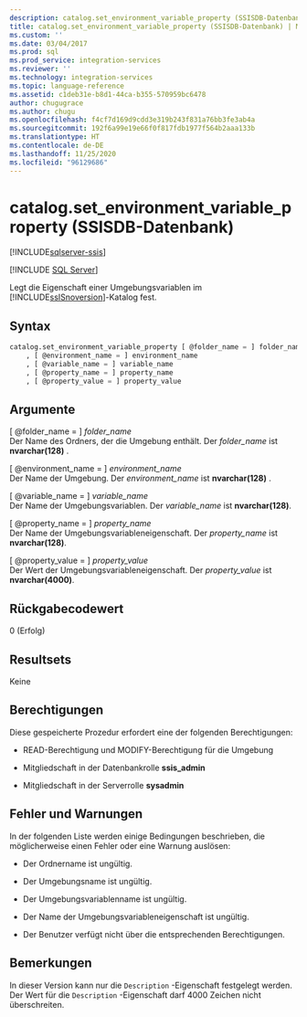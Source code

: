 ```yaml
---
description: catalog.set_environment_variable_property (SSISDB-Datenbank)
title: catalog.set_environment_variable_property (SSISDB-Datenbank) | Microsoft-Dokumentation
ms.custom: ''
ms.date: 03/04/2017
ms.prod: sql
ms.prod_service: integration-services
ms.reviewer: ''
ms.technology: integration-services
ms.topic: language-reference
ms.assetid: c1deb31e-b8d1-44ca-b355-570959bc6478
author: chugugrace
ms.author: chugu
ms.openlocfilehash: f4cf7d169d9cdd3e319b243f831a76bb3fe3ab4a
ms.sourcegitcommit: 192f6a99e19e66f0f817fdb1977f564b2aaa133b
ms.translationtype: HT
ms.contentlocale: de-DE
ms.lasthandoff: 11/25/2020
ms.locfileid: "96129686"
---
```

# <a name="catalogset_environment_variable_property-ssisdb-database"></a>catalog.set_environment_variable_property (SSISDB-Datenbank)

[!INCLUDE[sqlserver-ssis](../../includes/applies-to-version/sqlserver-ssis.md)]


[!INCLUDE [SQL Server](../../includes/applies-to-version/sqlserver.md)]

  Legt die Eigenschaft einer Umgebungsvariablen im [!INCLUDE[ssISnoversion](../../includes/ssisnoversion-md.md)]-Katalog fest.  
  
## <a name="syntax"></a>Syntax  
  
```sql  
catalog.set_environment_variable_property [ @folder_name = ] folder_name  
    , [ @environment_name = ] environment_name  
    , [ @variable_name = ] variable_name  
    , [ @property_name = ] property_name  
    , [ @property_value = ] property_value  
```  
  
## <a name="arguments"></a>Argumente  
 [ @folder_name = ] *folder_name*  
 Der Name des Ordners, der die Umgebung enthält. Der *folder_name* ist **nvarchar(128)** .  
  
 [ @environment_name = ] *environment_name*  
 Der Name der Umgebung. Der *environment_name* ist **nvarchar(128)** .  
  
 [ @variable_name = ] *variable_name*  
 Der Name der Umgebungsvariablen. Der *variable_name* ist **nvarchar(128)**.  
  
 [ @property_name = ] *property_name*  
 Der Name der Umgebungsvariableneigenschaft. Der *property_name* ist **nvarchar(128)**.  
  
 [ @property_value = ] *property_value*  
 Der Wert der Umgebungsvariableneigenschaft. Der *property_value* ist **nvarchar(4000)**.  
  
## <a name="return-code-value"></a>Rückgabecodewert  
 0 (Erfolg)  
  
## <a name="result-sets"></a>Resultsets  
 Keine  
  
## <a name="permissions"></a>Berechtigungen  
 Diese gespeicherte Prozedur erfordert eine der folgenden Berechtigungen:  
  
-   READ-Berechtigung und MODIFY-Berechtigung für die Umgebung  
  
-   Mitgliedschaft in der Datenbankrolle **ssis_admin**  
  
-   Mitgliedschaft in der Serverrolle **sysadmin**  
  
## <a name="errors-and-warnings"></a>Fehler und Warnungen  
 In der folgenden Liste werden einige Bedingungen beschrieben, die möglicherweise einen Fehler oder eine Warnung auslösen:  
  
-   Der Ordnername ist ungültig.  
  
-   Der Umgebungsname ist ungültig.  
  
-   Der Umgebungsvariablenname ist ungültig.  
  
-   Der Name der Umgebungsvariableneigenschaft ist ungültig.  
  
-   Der Benutzer verfügt nicht über die entsprechenden Berechtigungen.  
  
## <a name="remarks"></a>Bemerkungen  
 In dieser Version kann nur die `Description` -Eigenschaft festgelegt werden. Der Wert für die `Description` -Eigenschaft darf 4000 Zeichen nicht überschreiten.  
  
  
